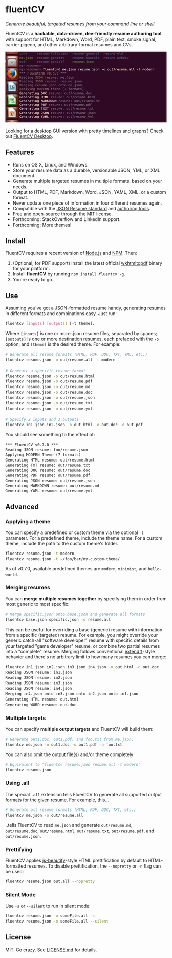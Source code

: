 fluentCV
========
*Generate beautiful, targeted resumes from your command line or shell.*

FluentCV is a **hackable, data-driven, dev-friendly resume authoring tool** with support for HTML, Markdown, Word, PDF, plain text, smoke signal, carrier pigeon, and other arbitrary-format resumes and CVs.

![](assets/fluentcv_cli_ubuntu.png)

Looking for a desktop GUI version with pretty timelines and graphs? Check out [FluentCV Desktop][7].

## Features

- Runs on OS X, Linux, and Windows.
- Store your resume data as a durable, versionable JSON, YML, or XML document.
- Generate multiple targeted resumes in multiple formats, based on your needs.
- Output to HTML, PDF, Markdown, Word, JSON, YAML, XML, or a custom format.
- Never update one piece of information in four different resumes again.
- Compatible with the [JSON Resume standard][6] and [authoring tools][7].
- Free and open-source through the MIT license.
- Forthcoming: StackOverflow and LinkedIn support.
- Forthcoming: More themes!

## Install

FluentCV requires a recent version of [Node.js][4] and [NPM][5]. Then:

1. (Optional, for PDF support) Install the latest official [wkhtmltopdf][3] binary for your platform.
2. Install **fluentCV** by running `npm install fluentcv -g`.
3. You're ready to go.

## Use

Assuming you've got a JSON-formatted resume handy, generating resumes in different formats and combinations easy. Just run:

```bash
fluentcv [inputs] [outputs] [-t theme].
```

Where `[inputs]` is one or more .json resume files, separated by spaces; `[outputs]` is one or more destination resumes, each prefaced with the `-o` option; and `[theme]` is the desired theme. For example:

```bash
# Generate all resume formats (HTML, PDF, DOC, TXT, YML, etc.)
fluentcv resume.json -o out/resume.all -t modern

# Generate a specific resume format
fluentcv resume.json -o out/resume.html
fluentcv resume.json -o out/resume.pdf
fluentcv resume.json -o out/resume.md
fluentcv resume.json -o out/resume.doc
fluentcv resume.json -o out/resume.json
fluentcv resume.json -o out/resume.txt
fluentcv resume.json -o out/resume.yml

# Specify 2 inputs and 3 outputs
fluentcv in1.json in2.json -o out.html -o out.doc -o out.pdf
```

You should see something to the effect of:

```
*** FluentCV v0.7.0 ***
Reading JSON resume: foo/resume.json
Applying MODERN Theme (7 formats)
Generating HTML resume: out/resume.html
Generating TXT resume: out/resume.txt
Generating DOC resume: out/resume.doc
Generating PDF resume: out/resume.pdf
Generating JSON resume: out/resume.json
Generating MARKDOWN resume: out/resume.md
Generating YAML resume: out/resume.yml
```

## Advanced

### Applying a theme

You can specify a predefined or custom theme via the optional `-t` parameter. For a predefined theme, include the theme name. For a custom theme, include the path to the custom theme's folder.

```bash
fluentcv resume.json -t modern
fluentcv resume.json -t ~/foo/bar/my-custom-theme/
```

As of v0.7.0, available predefined themes are `modern`, `minimist`, and `hello-world`.

### Merging resumes

You can **merge multiple resumes together** by specifying them in order from most generic to most specific:

```bash
# Merge specific.json onto base.json and generate all formats
fluentcv base.json specific.json -o resume.all
```

This can be useful for overriding a base (generic) resume with information from a specific (targeted) resume. For example, you might override your generic catch-all "software developer" resume with specific details from your targeted "game developer" resume, or combine two partial resumes into a "complete" resume. Merging follows conventional [extend()][9]-style behavior and there's no arbitrary limit to how many resumes you can merge:

```bash
fluentcv in1.json in2.json in3.json in4.json -o out.html -o out.doc
Reading JSON resume: in1.json
Reading JSON resume: in2.json
Reading JSON resume: in3.json
Reading JSON resume: in4.json
Merging in4.json onto in3.json onto in2.json onto in1.json
Generating HTML resume: out.html
Generating WORD resume: out.doc
```

### Multiple targets

You can specify **multiple output targets** and FluentCV will build them:

```bash
# Generate out1.doc, out1.pdf, and foo.txt from me.json.
fluentcv me.json -o out1.doc -o out1.pdf -o foo.txt
```

You can also omit the output file(s) and/or theme completely:

```bash
# Equivalent to "fluentcv resume.json resume.all -t modern"
fluentcv resume.json
```

### Using .all

The special `.all` extension tells FluentCV to generate all supported output formats for the given resume. For example, this...

```bash
# Generate all resume formats (HTML, PDF, DOC, TXT, etc.)
fluentcv me.json -o out/resume.all
```

..tells FluentCV to read `me.json` and generate `out/resume.md`, `out/resume.doc`, `out/resume.html`, `out/resume.txt`, `out/resume.pdf`, and `out/resume.json`.

### Prettifying

FluentCV applies [js-beautify][10]-style HTML prettification by default to HTML-formatted resumes. To disable prettification, the `--nopretty` or `-n` flag can be used:

```bash
fluentcv resume.json out.all --nopretty
```

### Silent Mode

Use `-s` or `--silent` to run in silent mode:

```bash
fluentcv resume.json -o someFile.all -s
fluentcv resume.json -o someFile.all --silent
```

## License

MIT. Go crazy. See [LICENSE.md][1] for details.

[1]: LICENSE.md
[2]: http://phantomjs.org/
[3]: http://wkhtmltopdf.org/
[4]: https://nodejs.org/
[5]: https://www.npmjs.com/
[6]: http://jsonresume.org
[7]: http://fluentcv.com
[8]: https://youtu.be/N9wsjroVlu8
[9]: https://api.jquery.com/jquery.extend/
[10]: https://github.com/beautify-web/js-beautify
